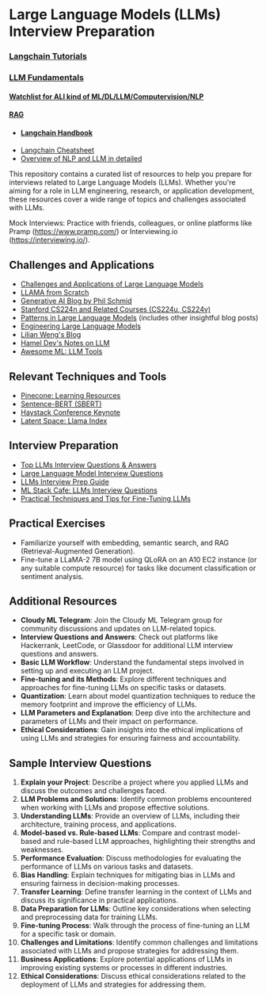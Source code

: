 # Large Language Models (LLMs) Interview Preparation

### [Langchain Tutorials](https://python.langchain.com/docs/additional_resources/tutorials)
### [LLM Fundamentals](https://aman.ai/primers/ai/)
#### [Watchlist for ALl kind of ML/DL/LLM/Computervision/NLP](https://aman.ai/watch/)
#### [RAG](https://aman.ai/primers/ai/RAG/)
- #### [Langchain Handbook](https://www.pinecone.io/learn/langchain/)
-  [Langchain Cheatsheet](https://pub.towardsai.net/langchain-cheatsheet-all-secrets-on-a-single-page-8be26b721cde)
- [Overview of NLP and LLM in detailed](https://aman.ai/primers/ai/)

This repository contains a curated list of resources to help you prepare for interviews related to Large Language Models (LLMs). Whether you're aiming for a role in LLM engineering, research, or application development, these resources cover a wide range of topics and challenges associated with LLMs.


Mock Interviews: Practice with friends, colleagues, or online platforms like Pramp (https://www.pramp.com/) or Interviewing.io (https://interviewing.io/).

## Challenges and Applications

- [Challenges and Applications of Large Language Models](https://rentry.org/llm-training)
- [LLAMA from Scratch](https://github.com/bkitano/llama-from-scratch)
- [Generative AI Blog by Phil Schmid](https://www.philschmid.de/tags/generativeai)
- [Stanford CS224n and Related Courses (CS224u, CS224v)](https://web.stanford.edu/class/cs224n/)
- [Patterns in Large Language Models](https://eugeneyan.com/writing/llm-patterns/) (includes other insightful blog posts)
- [Engineering Large Language Models](https://huyenchip.com/2023/04/11/llm-engineering.html)
- [Lilian Weng's Blog](https://lilianweng.github.io)
- [Hamel Dev's Notes on LLM](https://hamel.dev/notes/llm)
- [Awesome ML: LLM Tools](https://github.com/underlines/awesome-ml/blob/master/llm-tools.md)

## Relevant Techniques and Tools

- [Pinecone: Learning Resources](https://www.pinecone.io/learn/)
- [Sentence-BERT (SBERT)](https://www.sbert.net/)
- [Haystack Conference Keynote](https://haystackconf.com/us2023/keynote/)
- [Latent Space: Llama Index](https://www.latent.space/p/llamaindex#details)

## Interview Preparation

- [Top LLMs Interview Questions & Answers](https://levelup.gitconnected.com/top-large-language-models-llms-interview-questions-answers-d7b83f94c4e)
- [Large Language Model Interview Questions](https://www.freetimelearning.com/interview-questions/large-language-model-interview-questions.php?page=2)
- [LLMs Interview Prep Guide](https://github.com/Praveen76/LLMs-Interview-Prep-Guide/tree/main)
- [ML Stack Cafe: LLMs Interview Questions](https://www.mlstack.cafe/blog/large-language-models-llms-interview-questions)
- [Practical Techniques and Tips for Fine-Tuning LLMs](https://david010.medium.com/fine-tuning-llms-practical-techniques-and-helpful-tips-3a169cc62cca)

## Practical Exercises

- Familiarize yourself with embedding, semantic search, and RAG (Retrieval-Augmented Generation).
- Fine-tune a LLaMA-2 7B model using QLoRA on an A10 EC2 instance (or any suitable compute resource) for tasks like document classification or sentiment analysis.

## Additional Resources

- **Cloudy ML Telegram**: Join the Cloudy ML Telegram group for community discussions and updates on LLM-related topics.
- **Interview Questions and Answers**: Check out platforms like Hackerrank, LeetCode, or Glassdoor for additional LLM interview questions and answers.
- **Basic LLM Workflow**: Understand the fundamental steps involved in setting up and executing an LLM project.
- **Fine-tuning and its Methods**: Explore different techniques and approaches for fine-tuning LLMs on specific tasks or datasets.
- **Quantization**: Learn about model quantization techniques to reduce the memory footprint and improve the efficiency of LLMs.
- **LLM Parameters and Explanation**: Deep dive into the architecture and parameters of LLMs and their impact on performance.
- **Ethical Considerations**: Gain insights into the ethical implications of using LLMs and strategies for ensuring fairness and accountability.

## Sample Interview Questions

1. **Explain your Project**: Describe a project where you applied LLMs and discuss the outcomes and challenges faced.
2. **LLM Problems and Solutions**: Identify common problems encountered when working with LLMs and propose effective solutions.
3. **Understanding LLMs**: Provide an overview of LLMs, including their architecture, training process, and applications.
4. **Model-based vs. Rule-based LLMs**: Compare and contrast model-based and rule-based LLM approaches, highlighting their strengths and weaknesses.
5. **Performance Evaluation**: Discuss methodologies for evaluating the performance of LLMs on various tasks and datasets.
6. **Bias Handling**: Explain techniques for mitigating bias in LLMs and ensuring fairness in decision-making processes.
7. **Transfer Learning**: Define transfer learning in the context of LLMs and discuss its significance in practical applications.
8. **Data Preparation for LLMs**: Outline key considerations when selecting and preprocessing data for training LLMs.
9. **Fine-tuning Process**: Walk through the process of fine-tuning an LLM for a specific task or domain.
10. **Challenges and Limitations**: Identify common challenges and limitations associated with LLMs and propose strategies for addressing them.
11. **Business Applications**: Explore potential applications of LLMs in improving existing systems or processes in different industries.
12. **Ethical Considerations**: Discuss ethical considerations related to the deployment of LLMs and strategies for addressing them.
